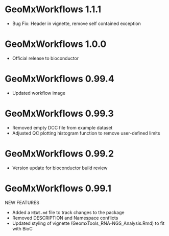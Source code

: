 # GeoMxWorkflows 1.1.1

* Bug Fix: Header in vignette, remove self contained exception

# GeoMxWorkflows 1.0.0

* Official release to bioconductor

# GeoMxWorkflows 0.99.4

* Updated workflow image

# GeoMxWorkflows 0.99.3

* Removed empty DCC file from example dataset
* Adjusted QC plotting histogram function to remove user-defined limits

# GeoMxWorkflows 0.99.2

* Version update for bioconductor build review

# GeoMxWorkflows 0.99.1

NEW FEATURES

* Added a `NEWS.md` file to track changes to the package
* Removed DESCRIPTION and Namespace conflicts
* Updated styling of vignette (GeomxTools_RNA-NGS_Analysis.Rmd) to fit with BioC
